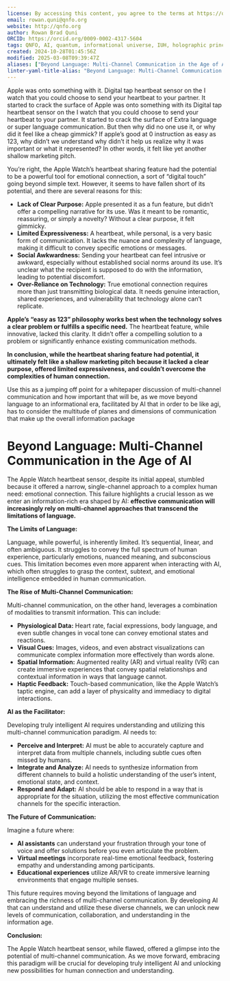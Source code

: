 ```yaml
---
license: By accessing this content, you agree to the terms at https://qnfo.org/LICENSE
email: rowan.quni@qnfo.org
website: http://qnfo.org
author: Rowan Brad Quni
ORCID: https://orcid.org/0009-0002-4317-5604
tags: QNFO, AI, quantum, informational universe, IUH, holographic principle
created: 2024-10-28T01:45:56Z
modified: 2025-03-08T09:39:47Z
aliases: ["Beyond Language: Multi-Channel Communication in the Age of AI"]
linter-yaml-title-alias: "Beyond Language: Multi-Channel Communication in the Age of AI"
---
```


Apple was onto something with it. Digital tap heartbeat sensor on the I watch that you could choose to send your heartbeat to your partner. It started to crack the surface of
Apple was onto something with its Digital tap heartbeat sensor on the I watch that you could choose to send your heartbeat to your partner. It started to crack the surface of
Extra language or super language communication. But then why did no one use it, or why did it feel like a cheap gimmick? If apple’s good at 0 instruction as easy as 123, why didn’t we understand why didn’t it help us realize why it was important or what it represented? In other words, it felt like yet another shallow marketing pitch.

You’re right, the Apple Watch’s heartbeat sharing feature had the potential to be a powerful tool for emotional connection, a sort of “digital touch” going beyond simple text. However, it seems to have fallen short of its potential, and there are several reasons for this:

- **Lack of Clear Purpose:** Apple presented it as a fun feature, but didn’t offer a compelling narrative for its use. Was it meant to be romantic, reassuring, or simply a novelty? Without a clear purpose, it felt gimmicky.
- **Limited Expressiveness:** A heartbeat, while personal, is a very basic form of communication. It lacks the nuance and complexity of language, making it difficult to convey specific emotions or messages.
- **Social Awkwardness:** Sending your heartbeat can feel intrusive or awkward, especially without established social norms around its use. It’s unclear what the recipient is supposed to do with the information, leading to potential discomfort.
- **Over-Reliance on Technology:** True emotional connection requires more than just transmitting biological data. It needs genuine interaction, shared experiences, and vulnerability that technology alone can’t replicate.

**Apple’s “easy as 123” philosophy works best when the technology solves a clear problem or fulfills a specific need.** The heartbeat feature, while innovative, lacked this clarity. It didn’t offer a compelling solution to a problem or significantly enhance existing communication methods.

**In conclusion, while the heartbeat sharing feature had potential, it ultimately felt like a shallow marketing pitch because it lacked a clear purpose, offered limited expressiveness, and couldn’t overcome the complexities of human connection.**

Use this as a jumping off point for a whitepaper discussion of multi-channel communication and how important that will be, as we move beyond language to an informational era, facilitated by AI that in order to be like agi, has to consider the multitude of planes and dimensions of communication that make up the overall information package

# Beyond Language: Multi-Channel Communication in the Age of AI

The Apple Watch heartbeat sensor, despite its initial appeal, stumbled because it offered a narrow, single-channel approach to a complex human need: emotional connection. This failure highlights a crucial lesson as we enter an information-rich era shaped by AI: **effective communication will increasingly rely on multi-channel approaches that transcend the limitations of language.**

**The Limits of Language:**

Language, while powerful, is inherently limited. It’s sequential, linear, and often ambiguous. It struggles to convey the full spectrum of human experience, particularly emotions, nuanced meaning, and subconscious cues. This limitation becomes even more apparent when interacting with AI, which often struggles to grasp the context, subtext, and emotional intelligence embedded in human communication.

**The Rise of Multi-Channel Communication:**

Multi-channel communication, on the other hand, leverages a combination of modalities to transmit information. This can include:

- **Physiological Data:** Heart rate, facial expressions, body language, and even subtle changes in vocal tone can convey emotional states and reactions.
- **Visual Cues:** Images, videos, and even abstract visualizations can communicate complex information more effectively than words alone.
- **Spatial Information:** Augmented reality (AR) and virtual reality (VR) can create immersive experiences that convey spatial relationships and contextual information in ways that language cannot.
- **Haptic Feedback:** Touch-based communication, like the Apple Watch’s taptic engine, can add a layer of physicality and immediacy to digital interactions.

**AI as the Facilitator:**

Developing truly intelligent AI requires understanding and utilizing this multi-channel communication paradigm. AI needs to:

- **Perceive and Interpret:** AI must be able to accurately capture and interpret data from multiple channels, including subtle cues often missed by humans.
- **Integrate and Analyze:** AI needs to synthesize information from different channels to build a holistic understanding of the user’s intent, emotional state, and context.
- **Respond and Adapt:** AI should be able to respond in a way that is appropriate for the situation, utilizing the most effective communication channels for the specific interaction.

**The Future of Communication:**

Imagine a future where:

- **AI assistants** can understand your frustration through your tone of voice and offer solutions before you even articulate the problem.
- **Virtual meetings** incorporate real-time emotional feedback, fostering empathy and understanding among participants.
- **Educational experiences** utilize AR/VR to create immersive learning environments that engage multiple senses.

This future requires moving beyond the limitations of language and embracing the richness of multi-channel communication. By developing AI that can understand and utilize these diverse channels, we can unlock new levels of communication, collaboration, and understanding in the information age.

**Conclusion:**

The Apple Watch heartbeat sensor, while flawed, offered a glimpse into the potential of multi-channel communication. As we move forward, embracing this paradigm will be crucial for developing truly intelligent AI and unlocking new possibilities for human connection and understanding.
